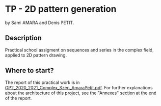 # TP - 2D pattern generation
by Sami AMARA and Denis PETIT.

## Description
Practical school assigment on sequences and series in the complex field, applied to 2D pattern drawing.

## Where to start?

The report of this practical work is in [GP2_2020_2021_Complex_Szen_AmaraPetit.pdf](GP2_2020_2021_Complex_Szen_AmaraPetit.pdf).
For further explanations about the architecture of this project, see the "Annexes" section at the end of the report.
